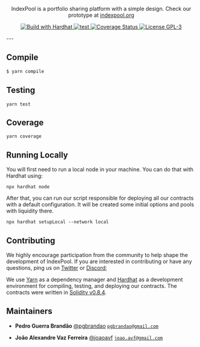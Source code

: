 <p align="center">IndexPool is a portfolio sharing platform with a simple design. Check our prototype at <a href="https://indexpool.org">indexpool.org</a></p>

<p align="center">
  <a href="https://hardhat.org">
    <img src="https://img.shields.io/badge/built with-Hardhat-f9c937" alt="Build with Hardhat">
  </a>

  <a href="https://github.com/indexpool/contracts/actions/workflows/main.yml">
    <img src="https://github.com/indexpool/contracts/workflows/lint+compile+test/badge.svg" alt="test"/>
  </a>
  
  <a href='https://coveralls.io/github/indexpool/contracts?branch=main'>
    <img src='https://coveralls.io/repos/github/indexpool/contracts/badge.svg?branch=main' alt='Coverage Status' />
  </a>

  <a href="https://github.com/indexpool/contracts/blob/main/LICENSE">
    <img src="https://img.shields.io/badge/license-GPL--3-blue" alt="License GPL-3">
  </a>
</p>
---

## Compile

```bash
$ yarn compile
```

## Testing

```
yarn test
```

## Coverage

```
yarn coverage
```

## Running Locally

You will first need to run a local node in your machine. You can do that with Hardhat using:

```
npx hardhat node
```

After that, you can run our script responsible for deploying all our contracts with a default configuration. It will be created some initial options and pools with liquidity there.

```
npx hardhat setupLocal --network local
```

## Contributing

We highly encourage participation from the community to help shape the development of IndexPool. If you are interested in
contributing or have any questions, ping us on [Twitter](https://twitter.com/indexpool) or [Discord](https://discord.gg/MyfRfmGn);

We use [Yarn](https://yarnpkg.com/) as a dependency manager and [Hardhat](https://hardhat.org/)
as a development environment for compiling, testing, and deploying our contracts. The contracts were written in [Solidity v0.8.4](https://github.com/ethereum/solidity).

## Maintainers

 - **Pedro Guerra Brandão**
 [@pgbrandao](https://github.com/pgbrandao)
 [`pgbrandao@gmail.com`](mailto:pgbrandao@gmail.com)

 - **João Alexandre Vaz Ferreira**
 [@joaoavf](https://github.com/joaoavf)
 [`joao.avf@gmail.com`](mailto:joao.avf@gmail.com)
